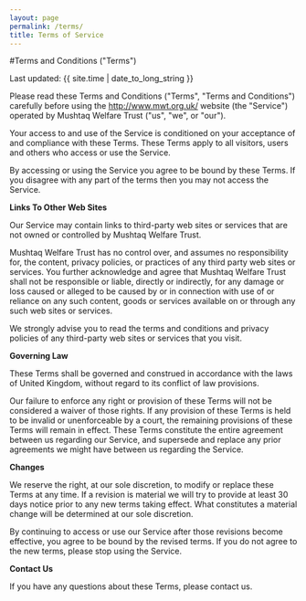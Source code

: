```yaml
---
layout: page
permalink: /terms/
title: Terms of Service
---
```


#Terms and Conditions ("Terms")

Last updated: {{ site.time | date_to_long_string }}

Please read these Terms and Conditions ("Terms", "Terms and Conditions") carefully before using the http://www.mwt.org.uk/ website (the "Service") operated by Mushtaq Welfare Trust ("us", "we", or "our").

Your access to and use of the Service is conditioned on your acceptance of and compliance with these Terms. These Terms apply to all visitors, users and others who access or use the Service.

By accessing or using the Service you agree to be bound by these Terms. If you disagree with any part of the terms then you may not access the Service.


**Links To Other Web Sites**

Our Service may contain links to third-party web sites or services that are not owned or controlled by Mushtaq Welfare Trust.

Mushtaq Welfare Trust has no control over, and assumes no responsibility for, the content, privacy policies, or practices of any third party web sites or services. You further acknowledge and agree that Mushtaq Welfare Trust shall not be responsible or liable, directly or indirectly, for any damage or loss caused or alleged to be caused by or in connection with use of or reliance on any such content, goods or services available on or through any such web sites or services.

We strongly advise you to read the terms and conditions and privacy policies of any third-party web sites or services that you visit.


**Governing Law**

These Terms shall be governed and construed in accordance with the laws of United Kingdom, without regard to its conflict of law provisions.

Our failure to enforce any right or provision of these Terms will not be considered a waiver of those rights. If any provision of these Terms is held to be invalid or unenforceable by a court, the remaining provisions of these Terms will remain in effect. These Terms constitute the entire agreement between us regarding our Service, and supersede and replace any prior agreements we might have between us regarding the Service.

**Changes**

We reserve the right, at our sole discretion, to modify or replace these Terms at any time. If a revision is material we will try to provide at least 30 days notice prior to any new terms taking effect. What constitutes a material change will be determined at our sole discretion.

By continuing to access or use our Service after those revisions become effective, you agree to be bound by the revised terms. If you do not agree to the new terms, please stop using the Service.

**Contact Us**

If you have any questions about these Terms, please contact us.
